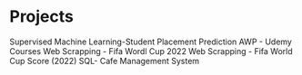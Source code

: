 # Projects
Supervised Machine Learning-Student Placement Prediction
AWP - Udemy Courses
Web Scrapping - Fifa Wordl Cup 2022
Web Scrapping - Fifa World Cup Score (2022)
SQL- Cafe Management System

